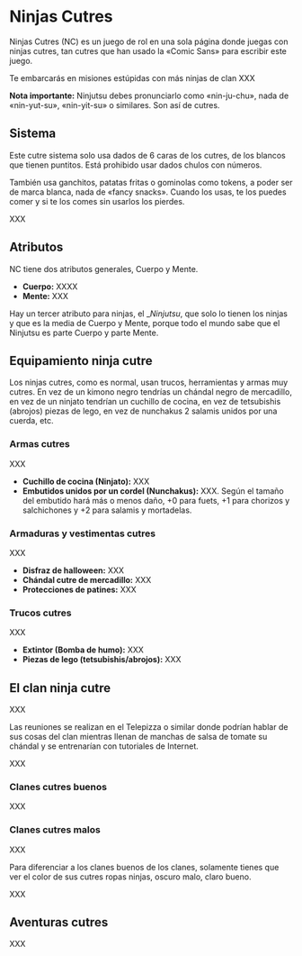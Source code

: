 # Ninjas Cutres

Ninjas Cutres (NC) es un juego de rol en una sola página donde juegas con ninjas cutres, tan cutres que han usado la «Comic Sans» para escribir este juego.

Te embarcarás en misiones estúpidas con más ninjas de clan XXX

**Nota importante:** Ninjutsu debes pronunciarlo como «nin-ju-chu», nada de «nin-yut-su», «nin-yit-su» o similares. Son así de cutres.

## Sistema

Este cutre sistema solo usa dados de 6 caras de los cutres, de los blancos que tienen puntitos. Está prohibido usar dados chulos con números.

También usa ganchitos, patatas fritas o gominolas como tokens, a poder ser de marca blanca, nada de «fancy snacks». Cuando los usas, te los puedes comer y si te los comes sin usarlos los pierdes.

XXX

## Atributos

NC tiene dos atributos generales, Cuerpo y Mente.

* __Cuerpo:__ XXXX
* __Mente:__ XXX

Hay un tercer atributo para ninjas, el __Ninjutsu_, que solo lo tienen los ninjas y que es la media de Cuerpo y Mente, porque todo el mundo sabe que el Ninjutsu es parte Cuerpo y parte Mente.

## Equipamiento ninja cutre

Los ninjas cutres, como es normal, usan trucos, herramientas y armas muy cutres. En vez de un kimono negro tendrías un chándal negro de mercadillo, en vez de un ninjato tendrían un cuchillo de cocina, en vez de tetsubishis (abrojos) piezas de lego, en vez de nunchakus 2 salamis unidos por una cuerda, etc.

### Armas cutres

XXX

* **Cuchillo de cocina (Ninjato):** XXX
* **Embutidos unidos por un cordel (Nunchakus):** XXX. Según el tamaño del embutido hará más o menos daño, +0 para fuets, +1 para chorizos y salchichones y +2 para salamis y mortadelas.

### Armaduras y vestimentas cutres

XXX

* **Disfraz de halloween:** XXX
* **Chándal cutre de mercadillo:** XXX
* **Protecciones de patines:** XXX

### Trucos cutres

XXX

* **Extintor (Bomba de humo):** XXX
* **Piezas de lego (tetsubishis/abrojos):** XXX

## El clan ninja cutre

XXX 

Las reuniones se realizan en el Telepizza o similar donde podrían hablar de sus cosas del clan mientras llenan de manchas de salsa de tomate su chándal y se entrenarían con tutoriales de Internet.

XXX

### Clanes cutres buenos

XXX

### Clanes cutres malos

XXX

Para diferenciar a los clanes buenos de los clanes, solamente tienes que ver el color de sus cutres ropas ninjas, oscuro malo, claro bueno.

XXX

## Aventuras cutres

XXX
